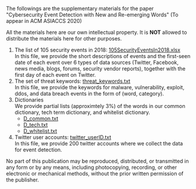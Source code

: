 The followings are the supplementary materials for the paper   
"Cybersecurity Event Detection with New and Re-emerging Words" (To appear in ACM ASIACCS 2020)  

All the materials here are our own intellectual property. It is __NOT__ allowed to distribute the materials here for other purposes.

1. The list of 105 security events in 2018: [105SecurityEventsIn2018.xlsx](105SecurityEventsIn2018.xlsx)  
   In this file, we provide the short descriptions of events and the first-seen date of each event over 6 types of data sources (Twitter, Facebook, news media, blogs, forums, security vendor reports), together with the first day of each event on Twitter.  
2. The set of threat keywords: [threat_keywords.txt](threat_keywords.txt)  
   In this file, we provide the keywords for malware, vulnerability, exploit, ddos, and data breach events in the form of (word, category).
3. Dictionaries  
   We provide partial lists (approximtely 3%) of the words in our common dictionary, tech term dictionary, and whitelist dictionary. 
   - [D_common.txt](D_common.txt)
   - [D_tech.txt](D_tech.txt)
   - [D_whitelist.txt](D_whitelist.txt)
4. Twitter user accounts: [twitter_userID.txt](twitter_userID.txt)  
   In this file, we provide 200 twitter accounts where we collect the data for event detection.   
 
No part of this publication may be reproduced, distributed, or transmitted in any form or by any means, including photocopying, recording, or other electronic or mechanical methods, without the prior written permission of the publisher.
